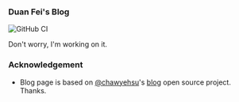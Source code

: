 ### Duan Fei's Blog
![GitHub CI](https://github.com/shaonianche/shaonianche.github.io/workflows/GitHub%20CI/badge.svg)

Don't worry, I'm working on it.

### Acknowledgement

- Blog page is based on [@chawyehsu](https://github.com/chawyehsu/www.h404bi.com)'s [blog](https://github.com/chawyehsu/www.h404bi.com) open source project. Thanks.

